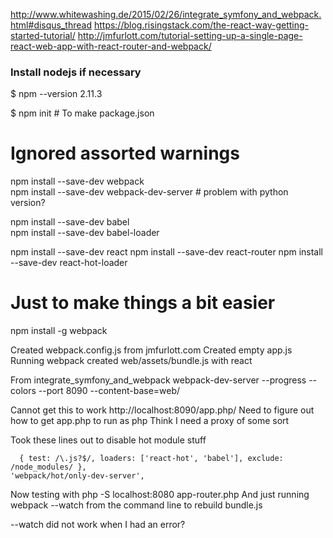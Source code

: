 
http://www.whitewashing.de/2015/02/26/integrate_symfony_and_webpack.html#disqus_thread
https://blog.risingstack.com/the-react-way-getting-started-tutorial/
http://jmfurlott.com/tutorial-setting-up-a-single-page-react-web-app-with-react-router-and-webpack/

### Install nodejs if necessary
$ npm --version
2.11.3

$ npm init # To make package.json

# Ignored assorted warnings
npm install --save-dev webpack  
npm install --save-dev webpack-dev-server  # problem with python version?

npm install --save-dev babel  
npm install --save-dev babel-loader  

npm install --save-dev react
npm install --save-dev react-router
npm install --save-dev react-hot-loader

# Just to make things a bit easier
npm install -g webpack

Created webpack.config.js from jmfurlott.com
Created empty app.js
Running webpack created web/assets/bundle.js with react

From integrate_symfony_and_webpack
webpack-dev-server --progress --colors --port 8090 --content-base=web/

Cannot get this to work
http://localhost:8090/app.php/
Need to figure out how to get app.php to run as php
Think I need a proxy of some sort

Took these lines out to disable hot module stuff

      { test: /\.js?$/, loaders: ['react-hot', 'babel'], exclude: /node_modules/ },
    'webpack/hot/only-dev-server',

Now testing with php -S localhost:8080 app-router.php
And just running webpack --watch from the command line to rebuild bundle.js

--watch did not work when I had an error?
